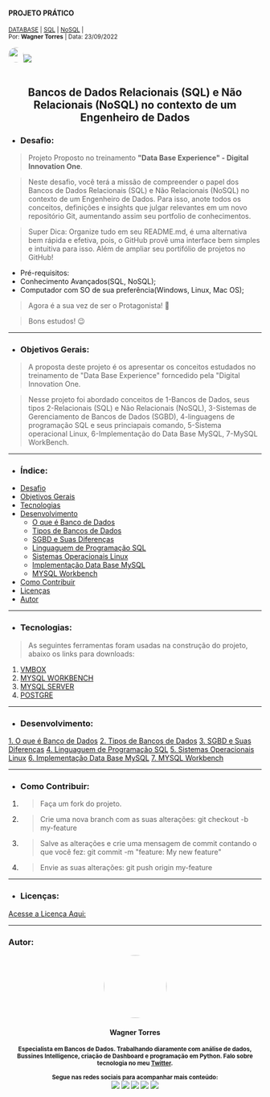 #### PROJETO PRÁTICO<!--Obrigatorio-->

<SUB>[DATABASE](#) | [SQL](#) | [NoSQL](#) |<br /></SUB>
<sub>Por:<strong> Wagner Torres</strong> | Data: 23/09/2022</sub>

<img style="border-radius: 65px;" alt="" width="30" height="30" class="avatar avatar-user width-full border color-bg-default" src="https://avatars.githubusercontent.com/u/44095306?v=4">[<img src = "https://img.shields.io/badge/GitHub-100000?style=for-the-badge&logo=github&logoColor=white">](https://github.com/wstorres)
<br /><br />



<h2 align="center">Bancos de Dados Relacionais (SQL) e Não Relacionais 
(NoSQL) no contexto de um Engenheiro de Dados</h2>
<!--(Obrigatorio)-->


- ### Desafio: 
>Projeto Proposto no treinamento **"Data Base Experience" - Digital Innovation One**.

>Neste desafio, você terá a missão de compreender o papel dos Bancos de Dados Relacionais (SQL) e Não Relacionais (NoSQL) no contexto de um Engenheiro de Dados. Para isso, anote todos os conceitos, definições e insights que julgar relevantes em um novo repositório Git, aumentando assim seu portfolio de conhecimentos.

>Super Dica: Organize tudo em seu README.md, é uma alternativa bem rápida e efetiva, pois, o GitHub provê uma interface bem simples e intuitiva para isso. Além de ampliar seu portifólio de projetos no GitHub!

- Pré-requisitos:
- Conhecimento Avançados(SQL, NoSQL);
- Computador com SO de sua preferência(Windows, Linux, Mac OS);

>Agora é a sua vez de ser o Protagonista! 🤩

>Bons estudos! 😉

_______________________________

- ### Objetivos Gerais: <!--Obrigatorio-->
 
>A proposta deste projeto é os apresentar os conceitos estudados no treinamento de "Data Base Experience" forncedido pela "Digital Innovation One.

>Nesse projeto foi abordado conceitos de 1-Bancos de Dados, seus tipos 2-Relacionais (SQL) e Não Relacionais (NoSQL), 3-Sistemas de Gerenciamento de Bancos de Dados (SGBD), 4-linguagens de programação SQL e seus  princiapais comando, 5-Sistema  operacional Linux, 6-Implementação do Data Base MySQL, 7-MySQL WorkBench.


_________________________________________
- ### Índice: <!--OBRIGATORIO PARA PROJETOS--> 
<!--ts-->
* [Desafio](#)
* [Objetivos Gerais](#)
* [Tecnologias](#)
* [Desenvolvimento](#)
  * [O que é Banco de Dados](./1-oque-e-bd.md)
  * [Tipos de Bancos de Dados](./2tipos-bd.md)
  * [SGBD e Suas Diferenças](./3-sgbd.md)
  * [Linguaguem de Programação SQL](./4-ling-sql.md)
  * [Sistemas Operacionais Linux](./5-inst-linux.md)
  * [Implementação Data Base MySQL](./6-criar-bd-mysql.md)
  * [MYSQL Workbench](./7-instal-workbench.md)
* [Como Contribuir](#)
* [Licenças](#)
* [Autor](#)
<!--te-->


_________________________________________________

- ### Tecnologias:<!--Obrigatorio para Projetos-->
> As seguintes ferramentas foram usadas na construção do projeto, abaixo os links para downloads:

1. [VMBOX](https://www.virtualbox.org/)
2. [MYSQL WORKBENCH](https://dev.mysql.com/downloads/workbench/)
3. [MYSQL SERVER](https://dev.mysql.com/downloads/mysql/)
4. [POSTGRE](https://www.postgresql.org/download/)

_____________________________________________________________


- ### Desenvolvimento:
<!--Desenvolvimento do projeto-->
  [1. O que é Banco de Dados](./1-oque-e-bd.md)
  [2. Tipos de Bancos de Dados](./2tipos-bd.md)
  [3. SGBD e Suas Diferenças](./3-sgbd.md)
  [4. Linguaguem de Programação SQL](./4-ling-sql.md)
  [5. Sistemas Operacionais Linux](./5-inst-linux.md)
  [6. Implementação Data Base MySQL](./6-criar-bd-mysql.md)
  [7. MYSQL Workbench](./7-instal-workbench.md)


_______________________________________


- ### Como Contribuir:

1.  > Faça um fork do projeto.
2.  > Crie uma nova branch com as suas alterações: git checkout -b my-feature
3.  > Salve as alterações e crie uma mensagem de commit contando o que você fez: git commit -m "feature: My new feature"
4.  > Envie as suas alterações: git push origin my-feature

___________________________________________

- ### Licenças:

[Acesse a Licença Aqui:](./license.md)
<!--
________________________________________________


- ### Referências  

1. >The Logo?[wagner-logo](#) for [wagner](#).
-->
_________________________________________

### Autor: 

<center>
<img style="border-radius: 65px;" alt="" width="125" height="125" class="avatar avatar-user width-full border color-bg-default" src="https://avatars.githubusercontent.com/u/44095306?v=4">

#### **Wagner Torres**

<sub><strong>Especialista em Bancos de Dados. Trabalhando diaramente com análise de dados, Bussines Intelligence, criação de Dashboard e programação em Python. Falo sobre tecnologia no meu [Twitter](https://twitter.com/wagner.siltor).</strong></sub>


<sub> <strong>Segue nas redes sociais para acompanhar mais conteúdo: </strong> <br>
[<img src = "https://img.shields.io/badge/GitHub-100000?style=for-the-badge&logo=github&logoColor=white">](https://github.com/wstorres)
[<img src = "https://img.shields.io/badge/Facebook-1877F2?style=for-the-badge&logo=facebook&logoColor=white">](https://www.facebook.com/wagner.torres.sp/)
[<img src="https://img.shields.io/badge/linkedin-%230077B5.svg?&style=for-the-badge&logo=linkedin&logoColor=white" />](https://www.linkedin.com/in/wagnersiltor/)
[<img src = "https://img.shields.io/badge/Twitter-1DA1F2?style=for-the-badge&logo=twitter&logoColor=white">](https://twitter.com/wagner.siltor)
[<img src = "https://img.shields.io/badge/instagram-%23E4405F.svg?&style=for-the-badge&logo=instagram&logoColor=white">](https://www.instagram.com/wagner.torres.sp/)
</sub>
</certer>